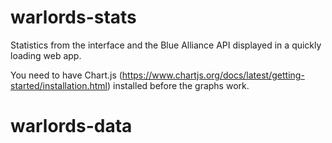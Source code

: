 # warlords-stats
Statistics from the interface and the Blue Alliance API displayed in a quickly loading web app.

You need to have Chart.js (https://www.chartjs.org/docs/latest/getting-started/installation.html) installed before the graphs work.
# warlords-data
